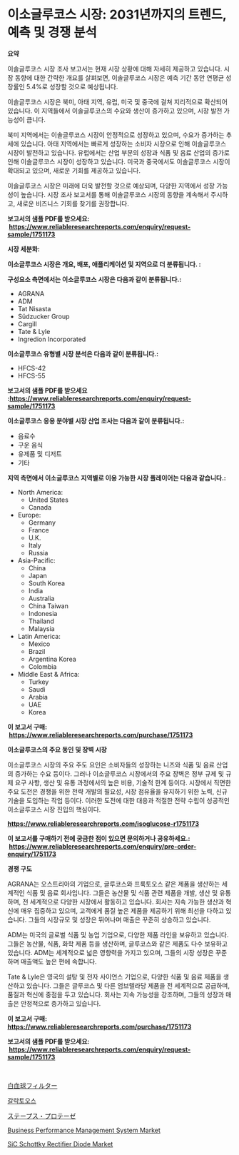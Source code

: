<p><h1>이소글루코스 시장: 2031년까지의 트렌드, 예측 및 경쟁 분석</h1></p><p><strong>요약</strong></p>
<p><p>이솔글루코스 시장 조사 보고서는 현재 시장 상황에 대해 자세히 제공하고 있습니다. 시장 동향에 대한 간략한 개요를 살펴보면, 이솔글루코스 시장은 예측 기간 동안 연평균 성장률인 5.4%로 성장할 것으로 예상됩니다.</p><p>이솔글루코스 시장은 북미, 아태 지역, 유럽, 미국 및 중국에 걸쳐 지리적으로 확산되어 있습니다. 이 지역들에서 이솔글루코스의 수요와 생산이 증가하고 있으며, 시장 발전 가능성이 큽니다.</p><p>북미 지역에서는 이솔글루코스 시장이 안정적으로 성장하고 있으며, 수요가 증가하는 추세에 있습니다. 아태 지역에서는 빠르게 성장하는 소비자 시장으로 인해 이솔글루코스 시장이 발전하고 있습니다. 유럽에서는 산업 부문의 성장과 식품 및 음료 산업의 증가로 인해 이솔글루코스 시장이 성장하고 있습니다. 미국과 중국에서도 이솔글루코스 시장이 확대되고 있으며, 새로운 기회를 제공하고 있습니다.</p><p>이솔글루코스 시장은 미래에 더욱 발전할 것으로 예상되며, 다양한 지역에서 성장 가능성이 높습니다. 시장 조사 보고서를 통해 이솔글루코스 시장의 동향을 계속해서 주시하고, 새로운 비즈니스 기회를 찾기를 권장합니다.</p></p>
<p><strong>보고서의 샘플 PDF를 받으세요: &nbsp;<a href="https://www.reliableresearchreports.com/enquiry/request-sample/1751173">https://www.reliableresearchreports.com/enquiry/request-sample/1751173</a></strong></p>
<p><strong>시장 세분화:</strong></p>
<p><strong> 이소글루코스 시장은 개요, 배포, 애플리케이션 및 지역으로 더 분류됩니다. :</strong></p>
<p><strong>구성요소 측면에서는 이소글루코스 시장은 다음과 같이 분류됩니다.:</strong></p>
<p><ul><li>AGRANA</li><li>ADM</li><li>Tat Nisasta</li><li>Südzucker Group</li><li>Cargill</li><li>Tate & Lyle</li><li>Ingredion Incorporated</li></ul></p>
<p><strong> 이소글루코스 유형별 시장 분석은 다음과 같이 분류됩니다.:</strong></p>
<p><ul><li>HFCS-42</li><li>HFCS-55</li></ul></p>
<p><strong>보고서의 샘플 PDF를 받으세요 :<a href="https://www.reliableresearchreports.com/enquiry/request-sample/1751173">https://www.reliableresearchreports.com/enquiry/request-sample/1751173</a></strong></p>
<p><strong> 이소글루코스 응용 분야별 시장 산업 조사는 다음과 같이 분류됩니다.:</strong></p>
<p><ul><li>음료수</li><li>구운 음식</li><li>유제품 및 디저트</li><li>기타</li></ul></p>
<p><strong>지역 측면에서 이소글루코스 지역별로 이용 가능한 시장 플레이어는 다음과 같습니다.:</strong></p>
<p><ul>
    <li>
        North America:
        <ul>
            <li>United States</li>
            <li>Canada</li>
        </ul>
    </li>
    <li>
        Europe:
        <ul>
            <li>Germany</li>
            <li>France</li>
            <li>U.K.</li>
            <li>Italy</li>
            <li>Russia</li>
        </ul>
    </li>
    <li>
        Asia-Pacific:
        <ul>
            <li>China</li>
            <li>Japan</li>
            <li>South Korea</li>
            <li>India</li>
            <li>Australia</li>
            <li>China Taiwan</li>
            <li>Indonesia</li>
            <li>Thailand</li>
            <li>Malaysia</li>
        </ul>
    </li>
    <li>
        Latin America:
        <ul>
            <li>Mexico</li>
            <li>Brazil</li>
            <li>Argentina Korea</li>
            <li>Colombia</li>
        </ul>
    </li>
    <li>
        Middle East & Africa:
        <ul>
            <li>Turkey</li>
            <li>Saudi</li>
            <li>Arabia</li>
            <li>UAE</li>
            <li>Korea</li>
        </ul>
    </li>
    </ul></p>
<p><strong>이 보고서 구매: &nbsp;<a href="https://www.reliableresearchreports.com/purchase/1751173">https://www.reliableresearchreports.com/purchase/1751173</a></strong></p>
<p><strong>이소글루코스의 주요 동인 및 장벽 시장</strong></p>
<p><p>이소글루코스 시장의 주요 주도 요인은 소비자들의 성장하는 니즈와 식품 및 음료 산업의 증가하는 수요 등이다. 그러나 이소글루코스 시장에서의 주요 장벽은 정부 규제 및 규제 요구 사항, 생산 및 유통 과정에서의 높은 비용, 기술적 한계 등이다. 시장에서 직면한 주요 도전은 경쟁을 위한 전략 개발의 필요성, 시장 점유율을 유지하기 위한 노력, 신규 기술을 도입하는 작업 등이다. 이러한 도전에 대한 대응과 적절한 전략 수립이 성공적인 이소글루코스 시장 진입의 핵심이다.</p></p>
<p><strong><a href="https://www.reliableresearchreports.com/isoglucose-r1751173">https://www.reliableresearchreports.com/isoglucose-r1751173</a></strong></p>
<p><strong>이 보고서를 구매하기 전에 궁금한 점이 있으면 문의하거나 공유하세요.: &nbsp;<a href="https://www.reliableresearchreports.com/enquiry/pre-order-enquiry/1751173">https://www.reliableresearchreports.com/enquiry/pre-order-enquiry/1751173</a></strong></p>
<p><strong>경쟁 구도</strong></p>
<p><p>AGRANA는 오스트리아의 기업으로, 글루코스와 프룩토오스 같은 제품을 생산하는 세계적인 식품 및 음료 회사입니다. 그들은 농산물 및 식품 관련 제품을 개발, 생산 및 유통하며, 전 세계적으로 다양한 시장에서 활동하고 있습니다. 회사는 지속 가능한 생산과 혁신에 매우 집중하고 있으며, 고객에게 품질 높은 제품을 제공하기 위해 최선을 다하고 있습니다. 그들의 시장규모 및 성장은 뛰어나며 매출은 꾸준히 상승하고 있습니다.</p><p>ADM는 미국의 글로벌 식품 및 농업 기업으로, 다양한 제품 라인을 보유하고 있습니다. 그들은 농산물, 식품, 화학 제품 등을 생산하며, 글루코스와 같은 제품도 다수 보유하고 있습니다. ADM는 세계적으로 넓은 영향력을 가지고 있으며, 그들의 시장 성장은 꾸준하며 매출액도 높은 편에 속합니다.</p><p>Tate & Lyle은 영국의 설탕 및 전자 사이언스 기업으로, 다양한 식품 및 음료 제품을 생산하고 있습니다. 그들은 글루코스 및 다른 엄브렐라당 제품을 전 세계적으로 공급하며, 품질과 혁신에 중점을 두고 있습니다. 회사는 지속 가능성을 강조하며, 그들의 성장과 매출은 안정적으로 증가하고 있습니다.</p></p>
<p><strong>이 보고서 구매: &nbsp; <a href="https://www.reliableresearchreports.com/purchase/1751173">https://www.reliableresearchreports.com/purchase/1751173</a></strong></p>
<p><strong>보고서의 샘플 PDF를 받으세요: &nbsp;<a href="https://www.reliableresearchreports.com/enquiry/request-sample/1751173">https://www.reliableresearchreports.com/enquiry/request-sample/1751173</a></strong><strong></strong></p>
<p>&nbsp;</p>
<p><p><a href="https://github.com/ycmtqqhvk3273/Market-Research-Report-List-1/blob/main/449759725348.md">白血球フィルター</a></p><p><a href="https://github.com/lkwggful07722/Market-Research-Report-List-1/blob/main/660781223107.md">갈락토오스</a></p><p><a href="https://github.com/mathieurico66/Market-Research-Report-List-1/blob/main/917564125349.md">ステープス・プロテーゼ</a></p><p><a href="https://github.com/myacatherineblakecaczo9vcsw/Market-Research-Report-List-2/blob/main/business-performance-management-system-market.md">Business Performance Management System Market</a></p><p><a href="https://faithful-glue-af3.notion.site/SiC-Schottky-Rectifier-Diode-Market-Size-CAGR-Trends-2024-2030-26c62e61ffde4922ba9765ff5b16a185">SiC Schottky Rectifier Diode Market</a></p></p>